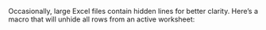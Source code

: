 Occasionally, large Excel files contain hidden lines for better clarity. Here’s a macro that will unhide all rows from an active worksheet: